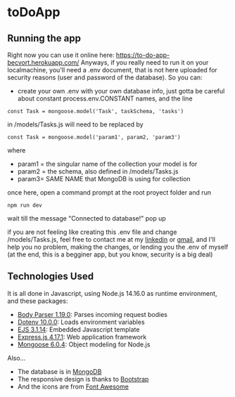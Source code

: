 # toDoApp

## Running the app
Right now you can use it online here: https://to-do-app-becvort.herokuapp.com/
Anyways, if you really need to run it on your localmachine, you'll need a .env document, that is not here uploaded for security reasons (user and password of the database). So you can:
- create your own .env with your own database info, just gotta be careful about constant process.env.CONSTANT names, and the line
```
const Task = mongoose.model('Task', taskSchema, 'tasks')
```
in /models/Tasks.js will need to be replaced by
```
const Task = mongoose.model('param1', param2, 'param3')
```
where
- param1 = the singular name of the collection your model is for
- param2 = the schema, also defined in /models/Tasks.js
- param3= SAME NAME that MongoDB is using for collection

once here, open a command prompt at the root proyect folder and run
```
npm run dev
```
wait till the message "Connected to database!" pop up

if you are not feeling like creating this .env file and change /models/Tasks.js, feel free to contact me at my [linkedin](https://www.linkedin.com/in/franco-becvort/) or [gmail](mailto:franbecvort@gmail.com), and I'll help you no problem, making the changes, or lending you the .env of myself (at the end, this is a begginer app, but you know, security is a big deal)

## Technologies Used
It is all done in Javascript, using Node.js 14.16.0 as runtime environment, and these packages:
- [Body Parser 1.19.0](https://www.npmjs.com/package/body-parser): Parses incoming request bodies
- [Dotenv 10.0.0](https://www.npmjs.com/package/dotenv): Loads environment variables
- [EJS 3.1.14](https://ejs.co/): Embedded Javascript template
- [Express.js 4.17.1](https://expressjs.com/): Web application framework
- [Mongoose 6.0.4](https://mongoosejs.com/): Object modeling for Node.js

Also...
- The database is in [MongoDB](https://www.mongodb.com/)
- The responsive design is thanks to [Bootstrap](https://getbootstrap.com/)
- And the icons are from [Font Awesome](https://fontawesome.com/)
